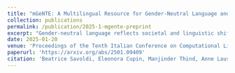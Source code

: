 ```yaml
---
title: "mGeNTE: A Multilingual Resource for Gender-Neutral Language and Translation"
collection: publications
permalink: /publication/2025-1-mgente-preprint
excerpt: "Gender-neutral language reflects societal and linguistic shifts towards greater inclusivity by avoiding the implication that one gender is the norm over others. This is particularly relevant for grammatical gender languages, which heavily encode the gender of terms for human referents and over-relies on masculine forms, even when gender is unspecified or irrelevant. Language technologies are known to mirror these inequalities, being affected by a male bias and perpetuating stereotypical associations when translating into languages with extensive gendered morphology. In such cases, gender-neutral language can help avoid undue binary assumptions. However, despite its importance for creating fairer multi- and cross-lingual technologies, inclusive language research remains scarce and insufficiently supported in current resources. To address this gap, we present the multilingual mGeNTe dataset. Derived from the bilingual GeNTE (Piergentili et al., 2023), mGeNTE extends the original corpus to include the English-Italian/German/Spanish language pairs. Since each language pair is English-aligned with gendered and neutral sentences in the target languages, mGeNTE enables research in both automatic Gender-Neutral Translation (GNT) and language modelling for three grammatical gender languages."
date: 2025-01-20
venue: 'Proceedings of the Tenth Italian Conference on Computational Linguistics (CLiC-it 2024)'
paperurl: 'https://arxiv.org/abs/2501.09409'
citation: 'Beatrice Savoldi, Eleonora Cupin, Manjinder Thind, Anne Lauscher, <b>Andrea Piergentili</b>, Matteo Negri, Luisa Bentivogli. 2024. mGeNTE: A Multilingual Resource for Gender-Neutral Language and Translation. Pre-print.'
---
```

